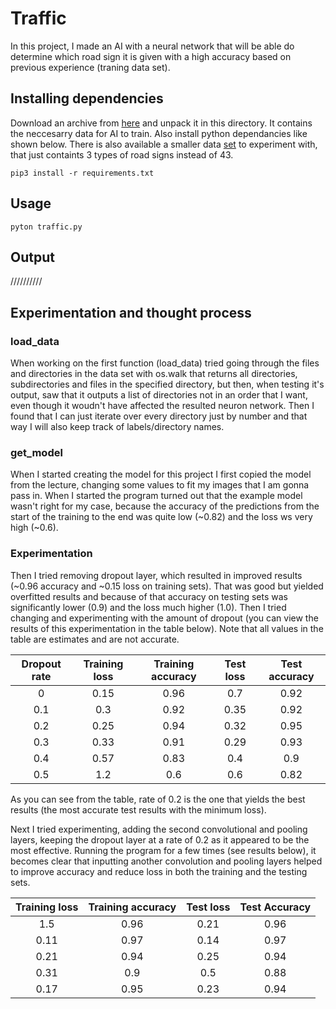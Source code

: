 # Traffic

In this project, I made an AI with a neural network that will be able do determine which road sign it is given with a high accuracy based on previous experience (traning data set).

## Installing dependencies

Download an archive from [here](https://cdn.cs50.net/ai/2020/x/projects/5/gtsrb.zip) and unpack it in this directory. It contains the neccesarry data for AI to train. Also install python dependancies like shown below. There is also available a smaller data [set](https://cdn.cs50.net/ai/2020/x/projects/5/gtsrb-small.zip) to experiment with, that just containts 3 types of road signs instead of 43.

```
pip3 install -r requirements.txt 
```

## Usage

```
pyton traffic.py
```

## Output

//////////

## Experimentation and thought process

### load_data

When working on the first function (load_data) tried going through the files and directories in the data set with os.walk that returns all directories, subdirectories and files in the specified directory, but then, when testing it's output, saw that it outputs a list of directories not in an order that I want, even though it woudn't have affected the resulted neuron network. Then I found that I can just iterate over every directory just by number and that way I will also keep track of labels/directory names.

### get_model

When I started creating the model for this project I first copied the model from the lecture, changing some values to fit my images that I am gonna pass in. When I started the program turned out that the example model wasn't right for my case, because the accuracy of the predictions from the start of the training to the end was quite low (~0.82) and the loss ws very high (~0.6). 

### Experimentation

Then I tried removing dropout layer, which resulted in improved results (~0.96 accuracy and ~0.15 loss on training sets). That was good but yielded overfitted results and because of that accuracy on testing sets was significantly lower (0.9) and the loss much higher (1.0). Then I tried changing and experimenting with the amount of dropout (you can view the results of this experimentation in the table below). Note that all values in the table are estimates and are not accurate.

| Dropout rate | Training loss | Training accuracy | Test loss | Test accuracy |
|:------------:|:-------------:|:-----------------:|:---------:|:-------------:|
|       0      |      0.15     |        0.96       |    0.7    |      0.92     |
|      0.1     |      0.3      |        0.92       |    0.35   |      0.92     |
|      0.2     |      0.25     |        0.94       |    0.32   |      0.95     |
|      0.3     |      0.33     |        0.91       |    0.29   |      0.93     |
|      0.4     |      0.57     |        0.83       |    0.4    |      0.9      |
|      0.5     |      1.2      |        0.6        |    0.6    |      0.82     |

As you can see from the table, rate of 0.2 is the one that yields the best results (the most accurate test results with the minimum loss).

Next I tried experimenting, adding the second convolutional and pooling layers, keeping the dropout layer at a rate of 0.2 as it appeared to be the most effective. Running the program for a few times (see results below), it becomes clear that inputting another convolution and pooling layers helped to improve accuracy and reduce loss in both the training and the testing sets.

| Training loss | Training accuracy | Test loss | Test Accuracy |
|:-------------:|:-----------------:|:---------:|:-------------:|
|      1.5      |        0.96       |    0.21   |      0.96     |
|      0.11     |        0.97       |    0.14   |      0.97     |
|      0.21     |        0.94       |    0.25   |      0.94     |
|      0.31     |        0.9        |    0.5    |      0.88     |
|      0.17     |        0.95       |    0.23   |      0.94     |
